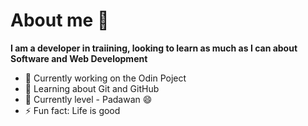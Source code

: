 # About me 👋


**I am a developer in traiining, looking to learn as much as I can about Software and Web Development** 

- 🔭 Currently working on the Odin Poject
- 🌱 Learning about Git and GitHub
- 🥷 Currently level - Padawan 😄 
- ⚡ Fun fact: Life is good

